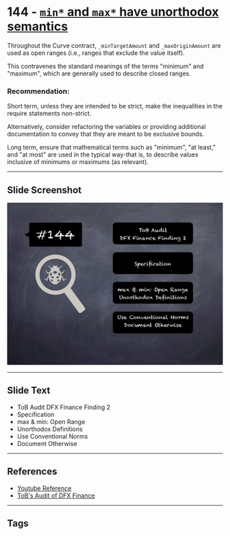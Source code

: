 
# 144 - [`min*` and `max*` have unorthodox semantics](`min*`%20and%20`max*`%20have%20unorthodox%20semantics.md)

Throughout the Curve contract, `_minTargetAmount` and `_maxOriginAmount` are used as open ranges (i.e., ranges that exclude the value itself). 

This contravenes the standard meanings of the terms "minimum" and "maximum", which are generally used to describe closed ranges.

### Recommendation:
Short term, unless they are intended to be strict, make the inequalities in the require statements non-strict. 

Alternatively, consider refactoring the variables or providing additional documentation to convey that they are meant to be exclusive bounds. 

Long term, ensure that mathematical terms such as "minimum", "at least," and "at most" are used in the typical way-that is, to describe values inclusive of minimums or maximums (as relevant).
___
## Slide Screenshot
![144.jpg](../../images/8.%20Audit%20Findings%20201/144.jpg)
___
## Slide Text
- ToB Audit DFX Finance Finding 2
- Specification
- max & min: Open Range
- Unorthodox Definitions
- Use Conventional Norms
- Document Otherwise
___
## References
- [Youtube Reference](https://youtu.be/zAzNDwu23UI?t=170)
- [ToB's Audit of DFX Finance](https://github.com/dfx-finance/protocol/blob/main/audits/2021-05-03-Trail_of_Bits.pdf)
___
## Tags
